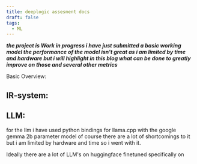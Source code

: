```yaml
---
title: deeplogic assesment docs
draft: false
tags:
  - ML
---
```

***the project is Work in progress i have just submitted a basic working model the performance of the model isn't great as i am limited by time and hardware but i will highlight in this blog what can be done to greatly improve on those and several other metrics***


Basic Overview:
## IR-system:

## LLM:
for the llm i have used python bindings for llama.cpp with the google gemma 2b parameter 
model of course there are a lot of shortcomings to it but i am limited by hardware and time so i went with it.

Ideally there are a lot of LLM's on huggingface finetuned specifically on